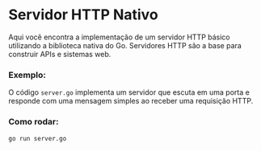 # Servidor HTTP Nativo

Aqui você encontra a implementação de um servidor HTTP básico utilizando a biblioteca nativa do Go. Servidores HTTP são a base para construir APIs e sistemas web.

### Exemplo:
O código `server.go` implementa um servidor que escuta em uma porta e responde com uma mensagem simples ao receber uma requisição HTTP.

### Como rodar:
```bash
go run server.go
```